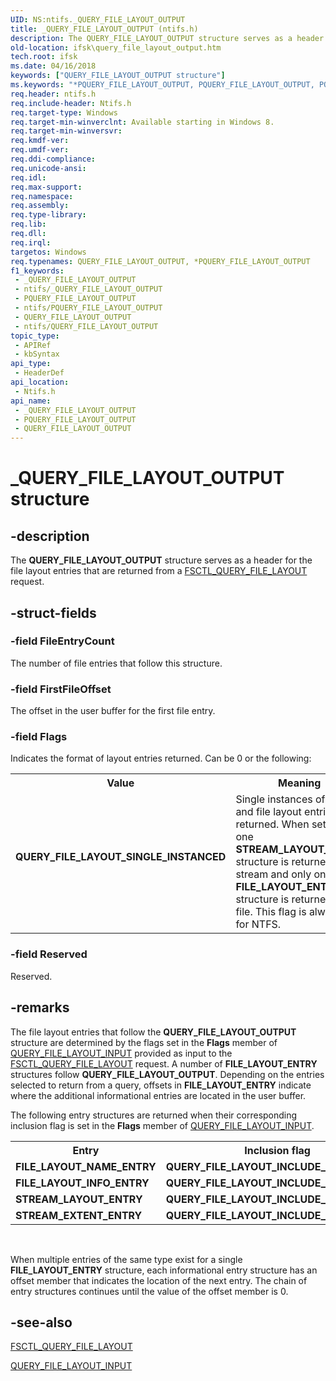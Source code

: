 ```yaml
---
UID: NS:ntifs._QUERY_FILE_LAYOUT_OUTPUT
title: _QUERY_FILE_LAYOUT_OUTPUT (ntifs.h)
description: The QUERY_FILE_LAYOUT_OUTPUT structure serves as a header for the file layout entries that are returned from a FSCTL_QUERY_FILE_LAYOUT request.
old-location: ifsk\query_file_layout_output.htm
tech.root: ifsk
ms.date: 04/16/2018
keywords: ["QUERY_FILE_LAYOUT_OUTPUT structure"]
ms.keywords: "*PQUERY_FILE_LAYOUT_OUTPUT, PQUERY_FILE_LAYOUT_OUTPUT, PQUERY_FILE_LAYOUT_OUTPUT structure pointer [Installable File System Drivers], QUERY_FILE_LAYOUT_OUTPUT, QUERY_FILE_LAYOUT_OUTPUT structure [Installable File System Drivers], QUERY_FILE_LAYOUT_SINGLE_INSTANCED, _QUERY_FILE_LAYOUT_OUTPUT, ifsk.query_file_layout_output, ntifs/PQUERY_FILE_LAYOUT_OUTPUT, ntifs/QUERY_FILE_LAYOUT_OUTPUT"
req.header: ntifs.h
req.include-header: Ntifs.h
req.target-type: Windows
req.target-min-winverclnt: Available starting in Windows 8.
req.target-min-winversvr: 
req.kmdf-ver: 
req.umdf-ver: 
req.ddi-compliance: 
req.unicode-ansi: 
req.idl: 
req.max-support: 
req.namespace: 
req.assembly: 
req.type-library: 
req.lib: 
req.dll: 
req.irql: 
targetos: Windows
req.typenames: QUERY_FILE_LAYOUT_OUTPUT, *PQUERY_FILE_LAYOUT_OUTPUT
f1_keywords:
 - _QUERY_FILE_LAYOUT_OUTPUT
 - ntifs/_QUERY_FILE_LAYOUT_OUTPUT
 - PQUERY_FILE_LAYOUT_OUTPUT
 - ntifs/PQUERY_FILE_LAYOUT_OUTPUT
 - QUERY_FILE_LAYOUT_OUTPUT
 - ntifs/QUERY_FILE_LAYOUT_OUTPUT
topic_type:
 - APIRef
 - kbSyntax
api_type:
 - HeaderDef
api_location:
 - Ntifs.h
api_name:
 - _QUERY_FILE_LAYOUT_OUTPUT
 - PQUERY_FILE_LAYOUT_OUTPUT
 - QUERY_FILE_LAYOUT_OUTPUT
---
```


# _QUERY_FILE_LAYOUT_OUTPUT structure


## -description

The <b>QUERY_FILE_LAYOUT_OUTPUT</b> structure serves as a header for the file layout entries that are returned from a <a href="/windows-hardware/drivers/ifs/fsctl-query-file-layout">FSCTL_QUERY_FILE_LAYOUT</a> request.

## -struct-fields

### -field FileEntryCount

The number of file entries that follow this structure.

### -field FirstFileOffset

The offset in the user buffer for the first file entry.

### -field Flags

Indicates the format of layout entries returned. Can be 0 or the following:

<table>
<tr>
<th>Value</th>
<th>Meaning</th>
</tr>
<tr>
<td width="40%"><a id="QUERY_FILE_LAYOUT_SINGLE_INSTANCED"></a><a id="query_file_layout_single_instanced"></a><dl>
<dt><b>QUERY_FILE_LAYOUT_SINGLE_INSTANCED</b></dt>
</dl>
</td>
<td width="60%">
Single instances of stream and file layout entries are returned. When set, only one <b>STREAM_LAYOUT_ENTRY</b> structure is returned per stream and only one <b>FILE_LAYOUT_ENTRY</b> structure is returned per file. This flag is always set for NTFS.

</td>
</tr>
</table>

### -field Reserved

Reserved.

## -remarks

The file layout entries that follow the <b>QUERY_FILE_LAYOUT_OUTPUT</b> structure are determined by the flags set in the <b>Flags</b> member of <a href="/windows-hardware/drivers/ddi/ntifs/ns-ntifs-_query_file_layout_input">QUERY_FILE_LAYOUT_INPUT</a> provided as input to the <a href="/windows-hardware/drivers/ifs/fsctl-query-file-layout">FSCTL_QUERY_FILE_LAYOUT</a> request. A number of <b>FILE_LAYOUT_ENTRY</b> structures follow <b>QUERY_FILE_LAYOUT_OUTPUT</b>. Depending on the entries selected to return from a query, offsets in <b>FILE_LAYOUT_ENTRY</b> indicate where the additional informational entries are located in the user buffer. 

The following entry structures are returned when their corresponding inclusion flag is set in the <b>Flags</b> member of <a href="/windows-hardware/drivers/ddi/ntifs/ns-ntifs-_query_file_layout_input">QUERY_FILE_LAYOUT_INPUT</a>.<table>
<tr>
<th>Entry</th>
<th>Inclusion flag</th>
</tr>
<tr>
<td><b>FILE_LAYOUT_NAME_ENTRY</b></td>
<td><b>QUERY_FILE_LAYOUT_INCLUDE_NAMES</b></td>
</tr>
<tr>
<td><b>FILE_LAYOUT_INFO_ENTRY</b></td>
<td><b>QUERY_FILE_LAYOUT_INCLUDE_EXTRA_INFO</b></td>
</tr>
<tr>
<td><b>STREAM_LAYOUT_ENTRY</b></td>
<td><b>QUERY_FILE_LAYOUT_INCLUDE_STREAMS</b></td>
</tr>
<tr>
<td><b>STREAM_EXTENT_ENTRY</b></td>
<td><b>QUERY_FILE_LAYOUT_INCLUDE_EXTENTS</b></td>
</tr>
</table>
 



When multiple entries of the same type exist for a single <b>FILE_LAYOUT_ENTRY</b> structure, each informational entry structure has an offset member that indicates the location of the next entry. The chain of entry structures continues until the value of the offset member is 0.

## -see-also

<a href="/windows-hardware/drivers/ifs/fsctl-query-file-layout">FSCTL_QUERY_FILE_LAYOUT</a>



<a href="/windows-hardware/drivers/ddi/ntifs/ns-ntifs-_query_file_layout_input">QUERY_FILE_LAYOUT_INPUT</a>

